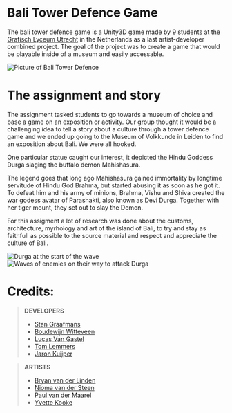 # Bali Tower Defence Game

The bali tower defence game is a Unity3D game made by 9 students at the [Grafisch Lyceum Utrecht](https://glu.nl) in the Netherlands as a last artist-developer combined project. The goal of the project was to create a game that would be playable inside of a museum and easily accessable.

![Picture of Bali Tower Defence](https://i.imgur.com/lJt5j5D.jpg)


# The assignment and story

The assignment tasked students to go towards a museum of choice and base a game on an exposition or activity. Our group thought it would be a challenging idea to tell a story about a culture through a tower defence game and we ended up going to the Museum of Volkkunde in Leiden to find an exposition about Bali. We were all hooked.

One particular statue caught our interest, it depicted the Hindu Goddess Durga slaging the buffalo demon Mahishasura.

The legend goes that long ago Mahishasura gained immortality by longtime servitude of Hindu God Brahma, but started abusing it as soon as he got it. To defeat him and his army of minions, Brahma, Vishu and Shiva created the war godess avatar of Parashakti, also known as Devi Durga. Together with her tiger mount, they set out to slay the Demon.

For this assigment a lot of research was done about the customs, architecture, myrhology and art of the island of Bali, to try and stay as faithfull as possible to the source material and respect and appreciate the culture of Bali.

![Durga at the start of the wave](https://i.imgur.com/U0h3f3s.jpg)
![Waves of enemies on their way to attack Durga](https://i.imgur.com/cMzv2mD.jpg)

# Credits:

> **DEVELOPERS**
> 
> - [Stan Graafmans](http://stangraafmans.com/)
> - [Boudewijn Witteveen](http://boudewijnwitteveen.com/)
> - [Lucas Van Gastel](http://lucasvangastel.com/)
> - [Tom Lemmers](http://www.tomlemmers.com/)
> - [Jaron Kuijper](http://jaronkuijper.nl/)

> **ARTISTS**
> 
> - [Bryan van der Linden](https://www.artstation.com/nyghtskye)
> - [Nioma van der Steen](http://niomavandersteen.weebly.com/)
> - [Paul van der Maarel](http://paulvandermaarel.weebly.com/)
> - [Yvette Kooke](https://wolvcy.artstation.com/)
